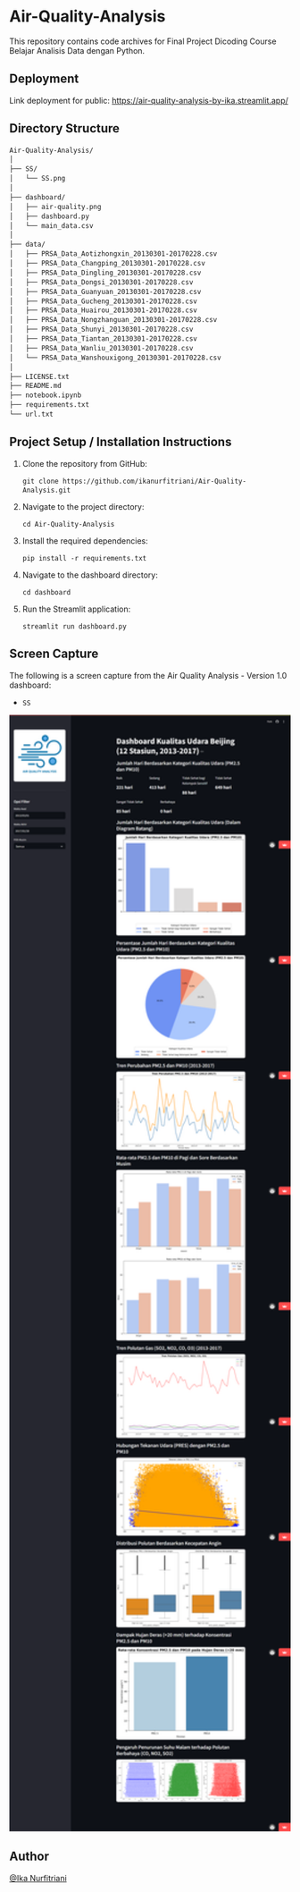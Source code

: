 # Air-Quality-Analysis
This repository contains code archives for Final Project Dicoding Course Belajar Analisis Data dengan Python.

## Deployment
Link deployment for public:
https://air-quality-analysis-by-ika.streamlit.app/

## Directory Structure
```bash
Air-Quality-Analysis/
│
├── SS/                 
│   └── SS.png
│
├── dashboard/                 
│   ├── air-quality.png
│   ├── dashboard.py
│   └── main_data.csv
│
├── data/
│   ├── PRSA_Data_Aotizhongxin_20130301-20170228.csv
│   ├── PRSA_Data_Changping_20130301-20170228.csv
│   ├── PRSA_Data_Dingling_20130301-20170228.csv
│   ├── PRSA_Data_Dongsi_20130301-20170228.csv
│   ├── PRSA_Data_Guanyuan_20130301-20170228.csv
│   ├── PRSA_Data_Gucheng_20130301-20170228.csv
│   ├── PRSA_Data_Huairou_20130301-20170228.csv
│   ├── PRSA_Data_Nongzhanguan_20130301-20170228.csv
│   ├── PRSA_Data_Shunyi_20130301-20170228.csv
│   ├── PRSA_Data_Tiantan_20130301-20170228.csv
│   ├── PRSA_Data_Wanliu_20130301-20170228.csv
│   └── PRSA_Data_Wanshouxigong_20130301-20170228.csv
│
├── LICENSE.txt
├── README.md
├── notebook.ipynb
├── requirements.txt
└── url.txt
```

## Project Setup / Installation Instructions
1. Clone the repository from GitHub:  
   ```
   git clone https://github.com/ikanurfitriani/Air-Quality-Analysis.git
   ```

2. Navigate to the project directory:  
   ```
   cd Air-Quality-Analysis
   ```

3. Install the required dependencies:  
   ```
   pip install -r requirements.txt
   ```

4. Navigate to the dashboard directory:  
   ```
   cd dashboard
   ```

5. Run the Streamlit application:  
   ```
   streamlit run dashboard.py
   ```

## Screen Capture
The following is a screen capture from the Air Quality Analysis - Version 1.0 dashboard:
- `SS`
<img src="SS/SS.png" alt="SS" width="800">

## Author
[@Ika Nurfitriani](https://github.com/ikanurfitriani)
